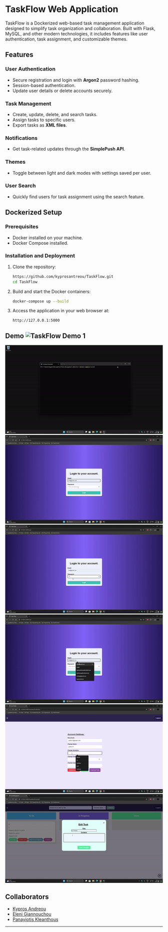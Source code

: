 # TaskFlow Web Application

TaskFlow is a Dockerized web-based task management application designed to simplify task organization and collaboration. Built with Flask, MySQL, and other modern technologies, it includes features like user authentication, task assignment, and customizable themes.

## Features

### User Authentication
- Secure registration and login with **Argon2** password hashing.
- Session-based authentication.
- Update user details or delete accounts securely.

### Task Management
- Create, update, delete, and search tasks.
- Assign tasks to specific users.
- Export tasks as **XML files**.

### Notifications
- Get task-related updates through the **SimplePush API**.

### Themes
- Toggle between light and dark modes with settings saved per user.

### User Search
- Quickly find users for task assignment using the search feature.

## Dockerized Setup

### Prerequisites
- Docker installed on your machine.
- Docker Compose installed.

### Installation and Deployment

1. Clone the repository:
    ```bash
    https://github.com/kyprosantreou/TaskFlow.git
    cd TaskFlow
    ```

2. Build and start the Docker containers:
    ```bash
    docker-compose up --build
    ```

3. Access the application in your web browser at:
    ```
    http://127.0.0.1:5000
    ```
## Demo ![TaskFlow Demo 1](Demo/1.gif) 
![TaskFlow Demo 2](Demo/(2).gif) 
![TaskFlow Demo 3](Demo/(3).gif) 
![TaskFlow Demo 4](Demo/(4).gif) 
![TaskFlow Demo 5](Demo/(5).gif) 
![TaskFlow Demo 6](Demo/(6).gif) 
![TaskFlow Demo 7](Demo/(7).gif)

## Collaborators 
- [Kypros Andreou](https://github.com/kyprosantreou)
- [Eleni Giannouchou](https://github.com/ElenaGiannouchou)
- [Panayiotis Kleanthous](https://github.com/KPanais)

---
